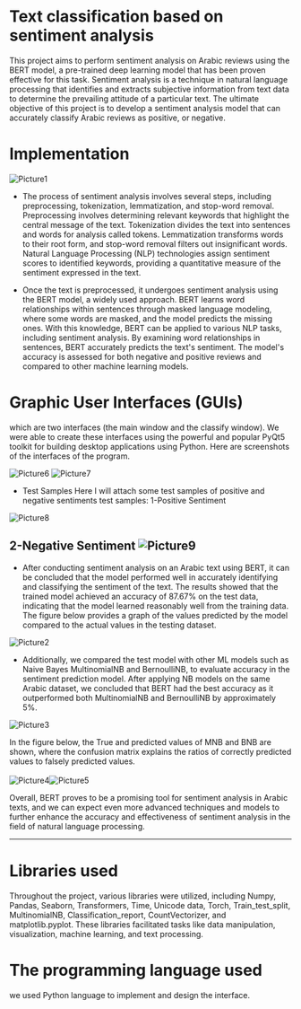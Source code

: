 # Text classification based on sentiment analysis

This project aims to perform sentiment analysis on Arabic reviews using the BERT model, a pre-trained deep learning model that has been proven effective for this task. Sentiment analysis is a technique in natural language processing that identifies and extracts subjective information from text data to determine the prevailing attitude of a particular text. The ultimate objective of this project is to develop a sentiment analysis model that can accurately classify Arabic reviews as positive, or negative.

# Implementation

<img src="https://i.ibb.co/nQH0KcM/Picture1.png" alt="Picture1" border="0">

* The process of sentiment analysis involves several steps, including preprocessing, tokenization, lemmatization, and stop-word removal. Preprocessing involves determining relevant keywords that highlight the central message of the text. Tokenization divides the text into sentences and words for analysis called tokens. Lemmatization transforms words to their root form, and stop-word removal filters out insignificant words. Natural Language Processing (NLP) technologies assign sentiment scores to identified keywords, providing a quantitative measure of the sentiment expressed in the text.

* Once the text is preprocessed, it undergoes sentiment analysis using the BERT model, a widely used approach. BERT learns word relationships within sentences through masked language modeling, where some words are masked, and the model predicts the missing ones. With this knowledge, BERT can be applied to various NLP tasks, including sentiment analysis. By examining word relationships in sentences, BERT accurately predicts the text's sentiment. The model's accuracy is assessed for both negative and positive reviews and compared to other machine learning models.

  
# Graphic User Interfaces (GUIs)
which are two interfaces (the main window and the classify window). We were able to create these interfaces using the powerful and popular PyQt5 toolkit for building desktop applications using Python.
Here are screenshots of the interfaces of the program.

<img src="https://i.ibb.co/BV8dFfG/Picture6.png" alt="Picture6" border="0">
<img src="https://i.ibb.co/jhL08vk/Picture7.png" alt="Picture7" border="0">

* Test Samples
Here I will attach some test samples of positive and negative sentiments test samples:
1-Positive Sentiment
<img src="https://i.ibb.co/MSfrVQ2/Picture8.png" alt="Picture8" border="0">

2-Negative Sentiment
<img src="https://i.ibb.co/THDNdN0/Picture9.png" alt="Picture9" border="0">
------------------------------------------------------------------------------------

* After conducting sentiment analysis on an Arabic text using BERT, it can be concluded that the model performed well in accurately identifying and classifying the sentiment of the text. The results showed that the trained model achieved an accuracy of 87.67% on the test data, indicating that the model learned reasonably well from the training data. The figure below provides a graph of the values predicted by the model compared to the actual values in the testing dataset.

<img src="https://i.ibb.co/g6dcSfV/Picture2.png" alt="Picture2" border="0">


* Additionally, we compared the test model with other ML models such as Naive Bayes MultinomialNB and BernoulliNB, to evaluate accuracy in the sentiment prediction model. After applying NB models on the same Arabic dataset, we concluded that BERT had the best accuracy as it outperformed both MultinomialNB and BernoulliNB by approximately 5%.

<img src="https://i.ibb.co/JkR8q8K/Picture3.png" alt="Picture3" border="0">

In the figure below, the True and predicted values of MNB and BNB are shown, where the confusion matrix explains the ratios of correctly predicted values to falsely predicted values.
<br/> 
<br/>
<img src="https://i.ibb.co/KWhpXWZ/Picture4.png" alt="Picture4" border="0"><img src="https://i.ibb.co/zRRcL4d/Picture5.png" alt="Picture5" border="0">
<br/>

Overall, BERT proves to be a promising tool for sentiment analysis in Arabic texts, and we can expect even more advanced techniques and models to further enhance the accuracy and effectiveness of sentiment analysis in the field of natural language processing.

------------------------------------------------------------------------------------
# Libraries used 
Throughout the project, various libraries were utilized, including Numpy, Pandas, Seaborn, Transformers, Time, Unicode data, Torch, Train_test_split, MultinomialNB, Classification_report, CountVectorizer, and matplotlib.pyplot. These libraries facilitated tasks like data manipulation, visualization, machine learning, and text processing.

# The programming language used
we used Python language to implement and design the interface.



